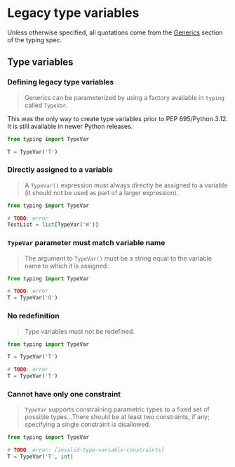 # Legacy type variables

Unless otherwise specified, all quotations come from the [Generics][] section of the typing spec.

[Generics]: https://typing.readthedocs.io/en/latest/spec/generics.html

## Type variables

### Defining legacy type variables

> Generics can be parameterized by using a factory available in `typing` called `TypeVar`.

This was the only way to create type variables prior to PEP 695/Python 3.12. It is still available
in newer Python releases.

```py
from typing import TypeVar

T = TypeVar('T')
```

### Directly assigned to a variable

> A `TypeVar()` expression must always directly be assigned to a variable (it should not be used as
> part of a larger expression).

```py
from typing import TypeVar

# TODO: error
TestList = list[TypeVar('W')]
```

### `TypeVar` parameter must match variable name

> The argument to `TypeVar()` must be a string equal to the variable name to which it is assigned.

```py
from typing import TypeVar

# TODO: error
T = TypeVar('Q')
```

### No redefinition

> Type variables must not be redefined.

```py
from typing import TypeVar

T = TypeVar('T')

# TODO: error
T = TypeVar('T')
```

### Cannot have only one constraint

> `TypeVar` supports constraining parametric types to a fixed set of possible types...There should
> be at least two constraints, if any; specifying a single constraint is disallowed.

```py
from typing import TypeVar

# TODO: error: [invalid-type-variable-constraints]
T = TypeVar('T', int)
```
